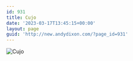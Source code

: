 ```yaml
---
id: 931
title: Cujo
date: '2023-03-17T13:45:15+00:00'
layout: page
guid: 'http://new.andydixon.com/?page_id=931'
---
```


![Cujo](https://i0.wp.com/assets.g8x2.ldn.idrivee2-23.com/posters/Cujo%2001.jpg?w=1200&ssl=1 "Cujo")